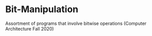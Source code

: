 # Bit-Manipulation
Assortment of programs that involve bitwise operations (Computer Architecture Fall 2020)
